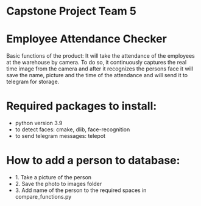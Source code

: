 # Capstone Project Team 5
# Employee Attendance Checker

Basic functions of the product: It will take the attendance of the employees at the warehouse by camera. 
To do so, it continuously captures the real time image from the camera and after it recognizes the persons face it will save the name, 
picture and the time of the attendance and will send it to telegram for storage.

# Required packages to install:
<ul>
  <li> python version 3.9</li>
<li> to detect faces: cmake, dlib, face-recognition</li>
<li> to send telegram messages: telepot</li>
  </ul>
  
# How to add a person to database:
<ul>
<li> 1. Take a picture of the person</li>
<li> 2. Save the photo to images folder</li>
<li> 3. Add name of the person to the required spaces in compare_functions.py</li>
 </ul>


